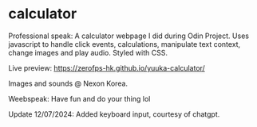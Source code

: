 # calculator

Professional speak:
A calculator webpage I did during Odin Project. Uses javascript to handle click events, calculations, manipulate text context, change images and play audio. Styled with CSS.

Live preview: https://zerofps-hk.github.io/yuuka-calculator/

Images and sounds @ Nexon Korea.

Weebspeak:
Have fun and do your thing lol

Update 12/07/2024: Added keyboard input, courtesy of chatgpt.